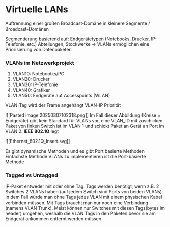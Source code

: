 # Virtuelle LANs

Auftrennung einer großen Broadcast-Domäne in kleinere Segmente / Broadcast-Domänen

Segmentierung basierend auf:
	Endgerätetypen (Notebooks, Drucker, IP-Telefonie, etc.)
	Abteilungen, Stockwerke
-> VLANs ermöglichen eine Priorisierung von Datenpaketen

### VLANs im Netzwerkprojekt
1. VLAN10: Notebootks/PC
2. VLAN20: Drucker
3. VLAN30: IP-Telefonie
4. VLAN40: Grafiker
5. VLAN50: Endgeräte auf Accesspoints (WLAN)

VLAN-Tag wird der Frame angehängt
	VLAN-IP
	Priorität



![[Pasted image 20250307102318.png]]
Im Fall dieser Abbildung (Kreise = Endgeräte) gibt kein Standard für VLANs vor, eine VLAN_ID mit zuschicken. Paket von linken Switch ist im VLAN 1 und schickt Paket an Gerät an Port im VLAN 2.
**IEEE 802.1Q** legt 

![[Ethernet_802.1Q_Insert.svg]]

Es gibt dynamische Methoden und es gibt Port basierte Methoden
Einfachste Methode VLANs zu implementieren ist die Port-basierte Methode

### Tagged vs Untagged
IP-Paket entweder mit oder ohne Tag. Tags werden benötigt, wenn z.B. 2 Switches 2 VLANs haben (auf jedem Switch sind Ports von beiden VLANs). In dem Fall würde man ohne Tags jedes VLAN mit einem physischen Kabel verbinden müssen. Mit Tags braucht man nur noch eine Verbindung (namens VLAN Trunk). Meist können nur Switches mit diesen Tags(bytes im header) umgehen, weshalb die VLAN Tags in den Paketen bevor sie am Endgerät ankommen entfernt werden müssen.


